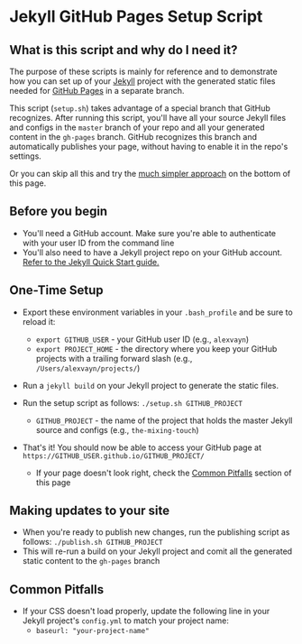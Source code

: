 # Jekyll GitHub Pages Setup Script

## What is this script and why do I need it?
The purpose of these scripts is mainly for reference and to demonstrate how you can set up of your [Jekyll](https://jekyllrb.com/) project with the generated static files needed for [GitHub Pages](https://pages.github.com/) in a separate branch.

This script (`setup.sh`) takes advantage of a special branch that GitHub recognizes. After running this script, you'll have all your source Jekyll files and configs in the `master` branch of your repo and all your generated content in the `gh-pages` branch. GitHub recognizes this branch and automatically publishes your page, without having to enable it in the repo's settings.

Or you can skip all this and try the [much simpler approach](#simpler) on the bottom of this page.

## Before you begin
* You'll need a GitHub account. Make sure you're able to authenticate with your user ID from the command line
* You'll also need to have a Jekyll project repo on your GitHub account. [Refer to the Jekyll Quick Start guide.](https://jekyllrb.com/docs/quickstart)

## One-Time Setup
* Export these environment variables in your `.bash_profile` and be sure to reload it:
    * `export GITHUB_USER` - your GitHub user ID (e.g., `alexvayn`)
    * `export PROJECT_HOME` - the directory where you keep your GitHub projects with a trailing forward slash (e.g., `/Users/alexvayn/projects/`)
* Run a `jekyll build` on your Jekyll project to generate the static files.
* Run the setup script as follows: `./setup.sh GITHUB_PROJECT`
    * `GITHUB_PROJECT` - the name of the project that holds the master Jekyll source and configs (e.g., `the-mixing-touch`)

* That's it! You should now be able to access your GitHub page at `https://GITHUB_USER.github.io/GITHUB_PROJECT/`
    * If your page doesn't look right, check the [Common Pitfalls](#pitfalls) section of this page

## Making updates to your site
* When you're ready to publish new changes, run the publishing script as follows: `./publish.sh GITHUB_PROJECT`
* This will re-run a build on your Jekyll project and comit all the generated static content to the `gh-pages` branch

## <a name="pitfalls"></a> Common Pitfalls
* If your CSS doesn't load properly, update the following line in your Jekyll project's `config.yml` to match your project name:
  * ```baseurl: "your-project-name"```
